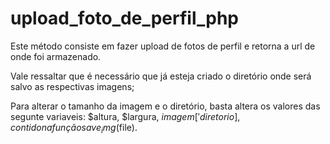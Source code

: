 # upload_foto_de_perfil_php
Este método consiste em fazer upload de fotos de perfil e retorna a url de onde foi armazenado.

Vale ressaltar que é necessário que já esteja criado o diretório onde será salvo as respectivas imagens;

Para alterar o tamanho da imagem e o diretório, basta altera os valores das segunte variaveis: $altura, $largura, $imagem['diretorio], contido na função save_img($file).
